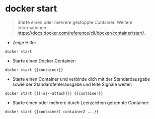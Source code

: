 # docker start

> Starte einen oder mehrere gestoppte Container.
> Weitere Informationen: <https://docs.docker.com/reference/cli/docker/container/start/>.

- Zeige Hilfe:

`docker start`

- Starte einen Docker Container:

`docker start {{container}}`

- Starte einen Container und verbinde dich mit der Standardausgabe sowie der Standardfehlerausgabe und leite Signale weiter:

`docker start {{[-a|--attach]}} {{container}}`

- Starte einen oder mehrere durch Leerzeichen getrennte Container:

`docker start {{container1 container2 ...}}`
